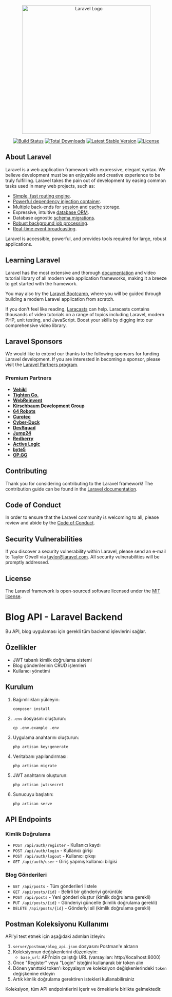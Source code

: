 <p align="center"><a href="https://laravel.com" target="_blank"><img src="https://raw.githubusercontent.com/laravel/art/master/logo-lockup/5%20SVG/2%20CMYK/1%20Full%20Color/laravel-logolockup-cmyk-red.svg" width="400" alt="Laravel Logo"></a></p>

<p align="center">
<a href="https://github.com/laravel/framework/actions"><img src="https://github.com/laravel/framework/workflows/tests/badge.svg" alt="Build Status"></a>
<a href="https://packagist.org/packages/laravel/framework"><img src="https://img.shields.io/packagist/dt/laravel/framework" alt="Total Downloads"></a>
<a href="https://packagist.org/packages/laravel/framework"><img src="https://img.shields.io/packagist/v/laravel/framework" alt="Latest Stable Version"></a>
<a href="https://packagist.org/packages/laravel/framework"><img src="https://img.shields.io/packagist/l/laravel/framework" alt="License"></a>
</p>

## About Laravel

Laravel is a web application framework with expressive, elegant syntax. We believe development must be an enjoyable and creative experience to be truly fulfilling. Laravel takes the pain out of development by easing common tasks used in many web projects, such as:

- [Simple, fast routing engine](https://laravel.com/docs/routing).
- [Powerful dependency injection container](https://laravel.com/docs/container).
- Multiple back-ends for [session](https://laravel.com/docs/session) and [cache](https://laravel.com/docs/cache) storage.
- Expressive, intuitive [database ORM](https://laravel.com/docs/eloquent).
- Database agnostic [schema migrations](https://laravel.com/docs/migrations).
- [Robust background job processing](https://laravel.com/docs/queues).
- [Real-time event broadcasting](https://laravel.com/docs/broadcasting).

Laravel is accessible, powerful, and provides tools required for large, robust applications.

## Learning Laravel

Laravel has the most extensive and thorough [documentation](https://laravel.com/docs) and video tutorial library of all modern web application frameworks, making it a breeze to get started with the framework.

You may also try the [Laravel Bootcamp](https://bootcamp.laravel.com), where you will be guided through building a modern Laravel application from scratch.

If you don't feel like reading, [Laracasts](https://laracasts.com) can help. Laracasts contains thousands of video tutorials on a range of topics including Laravel, modern PHP, unit testing, and JavaScript. Boost your skills by digging into our comprehensive video library.

## Laravel Sponsors

We would like to extend our thanks to the following sponsors for funding Laravel development. If you are interested in becoming a sponsor, please visit the [Laravel Partners program](https://partners.laravel.com).

### Premium Partners

- **[Vehikl](https://vehikl.com/)**
- **[Tighten Co.](https://tighten.co)**
- **[WebReinvent](https://webreinvent.com/)**
- **[Kirschbaum Development Group](https://kirschbaumdevelopment.com)**
- **[64 Robots](https://64robots.com)**
- **[Curotec](https://www.curotec.com/services/technologies/laravel/)**
- **[Cyber-Duck](https://cyber-duck.co.uk)**
- **[DevSquad](https://devsquad.com/hire-laravel-developers)**
- **[Jump24](https://jump24.co.uk)**
- **[Redberry](https://redberry.international/laravel/)**
- **[Active Logic](https://activelogic.com)**
- **[byte5](https://byte5.de)**
- **[OP.GG](https://op.gg)**

## Contributing

Thank you for considering contributing to the Laravel framework! The contribution guide can be found in the [Laravel documentation](https://laravel.com/docs/contributions).

## Code of Conduct

In order to ensure that the Laravel community is welcoming to all, please review and abide by the [Code of Conduct](https://laravel.com/docs/contributions#code-of-conduct).

## Security Vulnerabilities

If you discover a security vulnerability within Laravel, please send an e-mail to Taylor Otwell via [taylor@laravel.com](mailto:taylor@laravel.com). All security vulnerabilities will be promptly addressed.

## License

The Laravel framework is open-sourced software licensed under the [MIT license](https://opensource.org/licenses/MIT).

# Blog API - Laravel Backend

Bu API, blog uygulaması için gerekli tüm backend işlevlerini sağlar.

## Özellikler

- JWT tabanlı kimlik doğrulama sistemi
- Blog gönderilerinin CRUD işlemleri
- Kullanıcı yönetimi

## Kurulum

1. Bağımlılıkları yükleyin:
   ```
   composer install
   ```

2. `.env` dosyasını oluşturun:
   ```
   cp .env.example .env
   ```

3. Uygulama anahtarını oluşturun:
   ```
   php artisan key:generate
   ```

4. Veritabanı yapılandırması:
   ```
   php artisan migrate
   ```

5. JWT anahtarını oluşturun:
   ```
   php artisan jwt:secret
   ```

6. Sunucuyu başlatın:
   ```
   php artisan serve
   ```

## API Endpoints

### Kimlik Doğrulama
- `POST /api/auth/register` - Kullanıcı kaydı
- `POST /api/auth/login` - Kullanıcı girişi
- `POST /api/auth/logout` - Kullanıcı çıkışı
- `GET /api/auth/user` - Giriş yapmış kullanıcı bilgisi

### Blog Gönderileri
- `GET /api/posts` - Tüm gönderileri listele
- `GET /api/posts/{id}` - Belirli bir gönderiyi görüntüle
- `POST /api/posts` - Yeni gönderi oluştur (kimlik doğrulama gerekli)
- `PUT /api/posts/{id}` - Gönderiyi güncelle (kimlik doğrulama gerekli)
- `DELETE /api/posts/{id}` - Gönderiyi sil (kimlik doğrulama gerekli)

## Postman Koleksiyonu Kullanımı

API'yi test etmek için aşağıdaki adımları izleyin:

1. `server/postman/blog_api.json` dosyasını Postman'e aktarın
2. Koleksiyonun değişkenlerini düzenleyin:
   - `base_url`: API'nizin çalıştığı URL (varsayılan: http://localhost:8000)
3. Önce "Register" veya "Login" isteğini kullanarak bir token alın
4. Dönen yanıttaki token'ı kopyalayın ve koleksiyon değişkenlerindeki `token` değişkenine ekleyin
5. Artık kimlik doğrulama gerektiren istekleri kullanabilirsiniz

Koleksiyon, tüm API endpointlerini içerir ve örneklerle birlikte gelmektedir.
